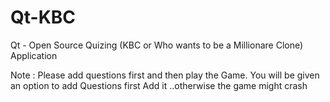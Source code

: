 Qt-KBC
======

Qt - Open Source Quizing (KBC or Who wants to be a Millionare Clone) Application


Note : 
Please add questions first and then play the Game.
You will be given an option to add Questions first
Add it ..otherwise the game might crash
